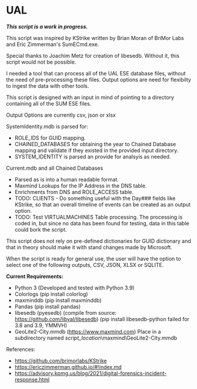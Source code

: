 # UAL

<em><b>This script is a work in progress.</b></em>

This script was inspired by KStrike written by Brian Moran of BriMor Labs and Eric Zimmerman's SumECmd.exe.

Special thanks to Joachim Metz for creation of libesedb.  Without it, this script would not be possible.

I needed a tool that can process all of the UAL ESE database files, without the need of pre-processing these files.  Output options are need for flexibilty to ingest the data with other tools.

This script is designed with an input in mind of pointing to a directory containing all of the SUM ESE files.  

Output Options are currently csv, json or xlsx

SystemIdentity.mdb is parsed for:
* ROLE_IDS for GUID mapping.
* CHAINED_DATABASES for obtaining the year to Chained Database mapping and validate if they existed in the provided input directory.
* SYSTEM_IDENTITY is parsed an provide for analsyis as needed.

Current.mdb and all Chained Databases
* Parsed as is into a human readable format.
* Maxmind Lookups for the IP Address in the DNS table.
* Enrichments from DNS and ROLE_ACCESS table.
* TODO: CLIENTS - Do something useful with the Day### fields like KStrike, so that an overall timeline of events can be created as an output option.
* TODO: Test VIRTUALMACHINES Table processing.  The processing is coded in, but since no data has been found for testing, data in this table could bork the script.

This script does not rely on pre-defined dictionaries for GUID dictionary and that in theory should make it with stand changes made by Microsoft.

When the script is ready for general use, the user will have the option to select one of the following outputs, CSV, JSON, XLSX or SQLITE.

<b>Current Requirements:</b>
* Python 3 (Developed and tested with Python 3.9)
* Colorlogs (pip install colorlog)
* maxminddb (pip install maxminddb)
* Pandas (pip install pandas)
* libesedb (pyesedb) (compile from source:  https://github.com/libyal/libesedb)  (pip install libesedb-python failed for 3.8 and 3.9, YMMVH)
* GeoLite2-City.mmdb (https://www.maxmind.com) Place in a subdirectory named <i>script_location</i>\maxmind\GeoLite2-City.mmdb

References: 
* https://github.com/brimorlabs/KStrike
* https://ericzimmerman.github.io/#!index.md
* https://advisory.kpmg.us/blog/2021/digital-forensics-incident-response.html
